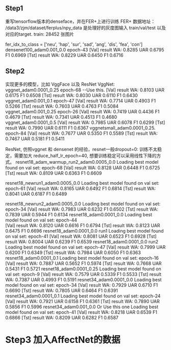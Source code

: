 ## Step1
重写tensorflow版本的denseface，并在FER+上进行训练
FER+ 数据地址：
/data3/zjm/dataset/ferplus/npy_data  是处理好的灰度图输入 train/val/test 以及 对应的target.
train: 28452 张图片

fer_idx_to_class = ['neu', 'hap', 'sur', 'sad', 'ang', 'dis', 'fea', 'con']
densenet100_adam0.001_0.0 epoch-43
[Val] result WA: 0.8285 UAR 0.6795 F1 0.6969
[Tst] result WA: 0.8229 UAR 0.6450 F1 0.6716



## Step2
实现更多的模型，比如 VggFace 以及 ResNet
VggNet:
vggnet_adam0.0001_0.25 epoch-68 --Use this.
[Val] result WA: 0.8103 UAR 0.6175 F1 0.6508
[Tst] result WA: 0.8030 UAR 0.6110 F1 0.6430
vggnet_adam0.001_0.1 epoch-47
[Val] result WA: 0.7714 UAR 0.4903 F1 0.5266
[Tst] result WA: 0.7603 UAR 0.4763 F1 0.5084
vggnet_adam0.001_0.25 epoch-26
[Val] result WA: 0.7419 UAR 0.4436 F1 0.4679
[Tst] result WA: 0.7341 UAR 0.4513 F1 0.4680
vggnet_adam0.0001_0.5
[Val] result WA: 0.7985 UAR 0.6078 F1 0.6299
[Tst] result WA: 0.7990 UAR 0.6111 F1 0.6367
vggnetsmall_adam0.0001_0.25. epoch-84
[Val] result WA: 0.7677 UAR 0.5350 F1 0.5589
[Tst] result WA: 0.7467 UAR 0.5181 F1 0.5411

ResNet, 仿照vggnet 和 densenet 的经验，resnet一般dropout=0:
训练不太稳定，需要加大 reduce_half_lr_epoch=40, 想要训练稳定可以采用线性下降的方式。
resnet18_adam_warmup_run2_adam0.0005_0.0
Loading best model found on val set: epoch-68
[Val] result WA: 0.8128 UAR 0.6448 F1 0.6725
[Tst] result WA: 0.8109 UAR 0.6363 F1 0.6609

resnet18_newrun1_adam0.0005_0.0
Loading best model found on val set: epoch-61
[Val] result WA: 0.8165 UAR 0.6492 F1 0.6814
[Tst] result WA: 0.8041 UAR 0.6187 F1 0.6489

resnet18_newrun2_adam0.0005_0.0
Loading best model found on val set: epoch-34
[Val] result WA: 0.7983 UAR 0.6232 F1 0.6502
[Tst] result WA: 0.7839 UAR 0.5944 F1 0.6134
resnet18_adam0.0001_0.0
Loading best model found on val set: epoch-44  
[Val] result WA: 0.8120 UAR 0.6616 F1 0.6794
[Tst] result WA: 0.8123 UAR 0.6475 F1 0.6696
resnet18_adam0.0001_0.0 run1
Loading best model found on val set: epoch-41
[Val] result WA: 0.8081 UAR 0.6523 F1 0.6928
[Tst] result WA: 0.8004 UAR 0.6239 F1 0.6539
resnet18_adam0.0001_0.0 run2
Loading best model found on val set: epoch-47
[Val] result WA: 0.7999 UAR 0.6200 F1 0.6349
[Tst] result WA: 0.7984 UAR 0.6050 F1 0.6363
resnet18_adam0.0001_0.1
Loading best model found on val set: epoch-16
[Val] result WA: 0.7887 UAR 0.5652 F1 0.5974
[Tst] result WA: 0.7668 UAR 0.5431 F1 0.5721
resnet18_adam0.0001_0.25
Loading best model found on val set: epoch-9
[Val] result WA: 0.7579 UAR 0.5339 F1 0.5533
[Tst] result WA: 0.7387 UAR 0.4993 F1 0.5191
resnet34_adam0.0001_0.0
Loading best model found on val set: epoch-34
[Val] result WA: 0.7929 UAR 0.6710 F1 0.6690
[Tst] result WA: 0.7805 UAR 0.6464 F1 0.6391
resnet34_adam0.0001_0.1
Loading best model found on val set: epoch-24
[Val] result WA: 0.7921 UAR 0.6158 F1 0.6361
[Tst] result WA: 0.7890 UAR 0.5856 F1 0.5996
resnet34_adam0.001_0.0 Or Use this one
Loading best model found on val set: epoch-41
[Val] result WA: 0.8218 UAR 0.6539 F1 0.6866
[Tst] result WA: 0.8209 UAR 0.6282 F1 0.6587

# Step3 加入AffectNet的数据
